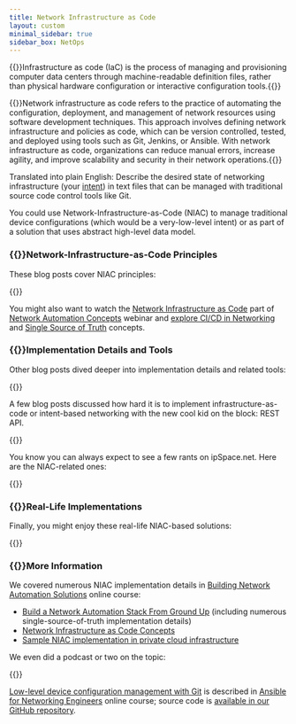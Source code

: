 ```yaml
---
title: Network Infrastructure as Code
layout: custom
minimal_sidebar: true
sidebar_box: NetOps
---
```

{{<quote source="Wikipedia" link="https://en.wikipedia.org/wiki/Infrastructure_as_code">}}Infrastructure as code (IaC) is the process of managing and provisioning computer data centers through machine-readable definition files, rather than physical hardware configuration or interactive configuration tools.{{</quote>}}

{{<quote source="Generated by ChatGPT in February 2023">}}Network infrastructure as code refers to the practice of automating the configuration, deployment, and management of network resources using software development techniques. This approach involves defining network infrastructure and policies as code, which can be version controlled, tested, and deployed using tools such as Git, Jenkins, or Ansible. With network infrastructure as code, organizations can reduce manual errors, increase agility, and improve scalability and security in their network operations.{{</quote>}}

Translated into plain English: Describe the desired state of networking infrastructure (your [intent](/tag/intent-based-networking/)) in text files that can be managed with traditional source code control tools like Git.

You could use Network-Infrastructure-as-Code (NIAC) to manage traditional device configurations (which would be a very-low-level intent) or as part of a solution that uses abstract high-level data model.

### {{<plushy confused>}}Network-Infrastructure-as-Code Principles

These blog posts cover NIAC principles:

{{<series-listing tag="principles">}}

You might also want to watch the [Network Infrastructure as Code](https://my.ipspace.net/bin/list?id=AutConcepts#NIAC) part of [Network Automation Concepts](https://www.ipspace.net/Network_Automation_Concepts) webinar and [explore CI/CD in Networking](/series/cicd/) and [Single Source of Truth](/series/ssot/) concepts.

### {{<plushy master>}}Implementation Details and Tools

Other blog posts dived deeper into implementation details and related tools:

{{<series-listing tag="implement">}}

A few blog posts discussed how hard it is to implement infrastructure-as-code or intent-based networking with the new cool kid on the block: REST API.

{{<series-listing tag="rest">}}

You know you can always expect to see a few rants on ipSpace.net. Here are the NIAC-related ones:

{{<series-listing tag="rant">}}

### {{<plushy magic>}}Real-Life Implementations

Finally, you might enjoy these real-life NIAC-based solutions:

{{<series-listing tag="solution">}}

### {{<plushy happy>}}More Information

We covered numerous NIAC implementation details in [Building Network Automation Solutions](https://www.ipspace.net/Building_Network_Automation_Solutions) online course:

* [Build a Network Automation Stack From Ground Up](https://my.ipspace.net/bin/list?id=NetAutSol&module=6#M6S3A) (including numerous single-source-of-truth implementation details)
* [Network Infrastructure as Code Concepts](https://my.ipspace.net/bin/list?id=NetAutSol&module=7#M7S1)
* [Sample NIAC implementation in private cloud infrastructure](https://my.ipspace.net/bin/list?id=NetAutSol&module=7#M7S2)

We even did a podcast or two on the topic:

{{<series-listing tag="podcast">}}

[Low-level device configuration management with Git](https://my.ipspace.net/bin/list?id=AnsibleOC#SAMPLES) is described in [Ansible for Networking Engineers](https://www.ipspace.net/Ansible_for_Networking_Engineers) online course; source code is [available in our GitHub repository](https://github.com/ipspace/ansible-examples/tree/master/Config-to-Git).
